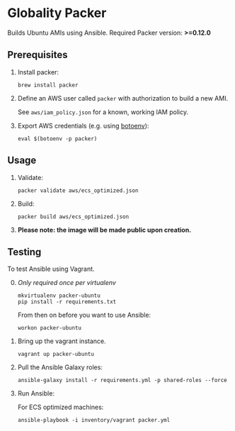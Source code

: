 # Globality Packer

Builds Ubuntu AMIs using Ansible.
Required Packer version: **>=0.12.0**

## Prerequisites

 1. Install packer:

        brew install packer

 2. Define an AWS user called `packer` with authorization to build a new AMI.

    See `aws/iam_policy.json` for a known, working IAM policy.

 3. Export AWS credentials (e.g. using [botoenv](https://github.com/globality-corp/botoenv)):

        eval $(botoenv -p packer)

## Usage

 1. Validate:

        packer validate aws/ecs_optimized.json

 2. Build:

        packer build aws/ecs_optimized.json

 3. **Please note: the image will be made public upon creation.**

## Testing

To test Ansible using Vagrant.

 0. _Only required once per virtualenv_

        mkvirtualenv packer-ubuntu
        pip install -r requirements.txt

    From then on before you want to use Ansible:

        workon packer-ubuntu

 1. Bring up the vagrant instance.

        vagrant up packer-ubuntu

 2. Pull the Ansible Galaxy roles:

        ansible-galaxy install -r requirements.yml -p shared-roles --force

 3. Run Ansible:

    For ECS optimized machines:

        ansible-playbook -i inventory/vagrant packer.yml
